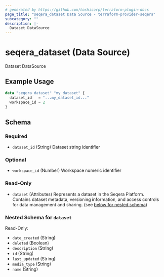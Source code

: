 ```yaml
---
# generated by https://github.com/hashicorp/terraform-plugin-docs
page_title: "seqera_dataset Data Source - terraform-provider-seqera"
subcategory: ""
description: |-
  Dataset DataSource
---
```


# seqera_dataset (Data Source)

Dataset DataSource

## Example Usage

```terraform
data "seqera_dataset" "my_dataset" {
  dataset_id   = "...my_dataset_id..."
  workspace_id = 2
}
```

<!-- schema generated by tfplugindocs -->
## Schema

### Required

- `dataset_id` (String) Dataset string identifier

### Optional

- `workspace_id` (Number) Workspace numeric identifier

### Read-Only

- `dataset` (Attributes) Represents a dataset in the Seqera Platform.
Contains dataset metadata, versioning information, and access
controls for data management and sharing. (see [below for nested schema](#nestedatt--dataset))

<a id="nestedatt--dataset"></a>
### Nested Schema for `dataset`

Read-Only:

- `date_created` (String)
- `deleted` (Boolean)
- `description` (String)
- `id` (String)
- `last_updated` (String)
- `media_type` (String)
- `name` (String)
